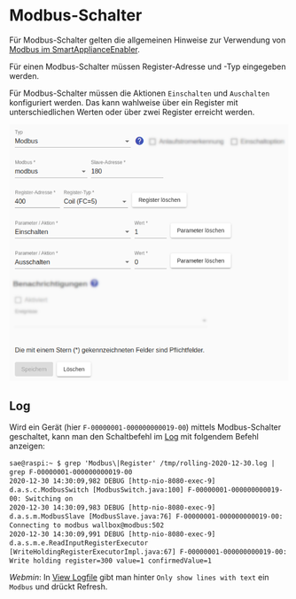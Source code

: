 # Modbus-Schalter
Für Modbus-Schalter gelten die allgemeinen Hinweise zur Verwendung von [Modbus im SmartApplianceEnabler](Modbus_DE.md).

Für einen Modbus-Schalter müssen Register-Adresse und -Typ eingegeben werden.

Für Modbus-Schalter müssen die Aktionen `Einschalten` und `Auschalten` konfiguriert werden. Das kann wahlweise über ein Register mit unterschiedlichen Werten oder über zwei Register erreicht werden.

![Modbus Switch](../pics/fe/ModbusSwitch_DE.png)

## Log
Wird ein Gerät (hier `F-00000001-000000000019-00`) mittels Modbus-Schalter geschaltet, kann man den Schaltbefehl im [Log](Logging_DE.md) mit folgendem Befehl anzeigen:

```console
sae@raspi:~ $ grep 'Modbus\|Register' /tmp/rolling-2020-12-30.log | grep F-00000001-000000000019-00
2020-12-30 14:30:09,982 DEBUG [http-nio-8080-exec-9] d.a.s.c.ModbusSwitch [ModbusSwitch.java:100] F-00000001-000000000019-00: Switching on
2020-12-30 14:30:09,983 DEBUG [http-nio-8080-exec-9] d.a.s.m.ModbusSlave [ModbusSlave.java:76] F-00000001-000000000019-00: Connecting to modbus wallbox@modbus:502
2020-12-30 14:30:09,991 DEBUG [http-nio-8080-exec-9] d.a.s.m.e.ReadInputRegisterExecutor [WriteHoldingRegisterExecutorImpl.java:67] F-00000001-000000000019-00: Write holding register=300 value=1 confirmedValue=1
```

*Webmin*: In [View Logfile](Logging_DE.md#user-content-webmin-logs) gibt man hinter `Only show lines with text` ein `Modbus` und drückt Refresh.

